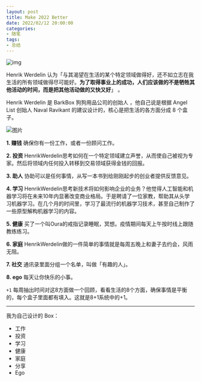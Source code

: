 ```yaml
---
layout: post
title: Make 2022 Better
date: 2022/02/12 20:00:00
categories:
- 随笔
tags:
- 总结
---
```


![img](https://pics.naaln.com/blog/2022-02-12-1ef93b.png-basicBlog)



Henrik Werdelin 认为「与其渴望在生活的某个特定领域做得好，还不如立志在我生活的所有领域做得尽可能好。**为了取得事业上的成功，人们应该做的不是牺牲其他活动的时间，而是把其他活动做的又快又好**」 。

Henrik Werdelin 是 BarkBox 狗狗用品公司的创始人 ，他自己说是根据 Angel List 创始人 Naval Ravikant 的建议设计的，核心是把生活的各方面分成 8 个盒子。

![图片](https://pics.naaln.com/blog/2022-02-12-b50b5d-basicBlog)



**1. 赚钱**
确保你有一份工作，或者一份顾问工作。

**2. 投资**
HenrikWerdelin思考如何在一个特定领域建立声誉，从而使自己被视为专家。然后将领域内任何投入转移到交易领域获得金钱的回报。

**3. 助人**
协助可以是任何事情，从写一本书到给刚刚起步的创业者提供反馈意见。

**4. 学习**
HenrikWerdelin思考新技术将如何影响企业的业务？他觉得人工智能和机器学习将在未来10年内显著改变商业格局。于是聘请了一位家教，帮助其从头学习机器学习。在几个月的时间里，学习了最流行的机器学习技术，甚至自己制作了一些原型解构机器学习的内容。

**5. 健康**
买了一个叫Oura的戒指记录睡眠，冥想。疫情期间每天上午按时线上跟随教练练习。

**6. 家庭**
HenrikWerdelin做的一件简单的事情就是每周五晚上和妻子去约会，风雨无阻。

**7. 社交**
通讯录里面分组一个名单，叫做「有趣的人」。

**8. ego**
每天让你快乐的小事。

 `+1`
每周抽出时间对这8方面做一个回顾，看看生活的8个方面，确保事情是平衡的，每个盒子里面都有填入。这就是8+1系统中的+1。

---

我为自己设计的 Box：

- 工作
- 投资
- 学习 
- 健康
- 家庭
- 分享
- Ego
